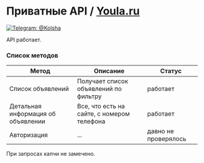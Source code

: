 # Приватные API / [Youla.ru](https://youla.ru)
[![Telegram: @Kolsha](https://img.shields.io/badge/contact-@Kolsha-blue.svg?style=flat)](https://t.me/Kolsha)

API работает.

### Список методов
Метод | Описание | Статус 
|---|---|---|
| Список объявлений | Получает список объявлений по фильтру | работает|
| Детальная информация об объявлении| Все, что есть на сайте, c номером телефона| работает|
| Авторизация| ...| давно не проверялось|

При запросах капчи не замечено.